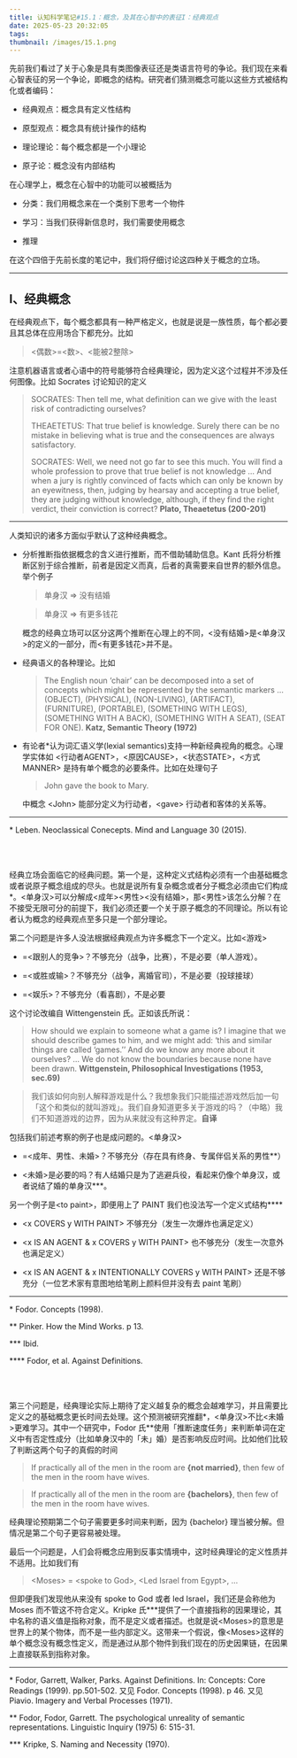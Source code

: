 ```yaml
---
title: 认知科学笔记#15.1：概念，及其在心智中的表征I：经典观点
date: 2025-05-23 20:32:05
tags:
thumbnail: /images/15.1.png
---
```


先前我们看过了关于心象是具有类图像表征还是类语言符号的争论。我们现在来看心智表征的另一个争论，即概念的结构。研究者们猜测概念可能以这些方式被结构化或者编码：

- 经典观点：概念具有定义性结构

- 原型观点：概念具有统计操作的结构

- 理论理论：每个概念都是一个小理论

- 原子论：概念没有内部结构

在心理学上，概念在心智中的功能可以被概括为

- 分类：我们用概念来在一个类别下思考一个物件

- 学习：当我们获得新信息时，我们需要使用概念

- 推理

在这个四倍于先前长度的笔记中，我们将仔细讨论这四种关于概念的立场。

---

## I、经典概念

在经典观点下，每个概念都具有一种严格定义，也就是说是一族性质，每个都必要且其总体在应用场合下都充分。比如

> <偶数>=<数>、<能被2整除>

注意机器语言或者心语中的符号能够符合经典理论，因为定义这个过程并不涉及任何图像。比如 Socrates 讨论知识的定义

> SOCRATES:  Then tell me, what definition can we give with the least risk of contradicting ourselves?
>
> THEAETETUS:  That true belief is knowledge. Surely there can be no mistake in believing what is true and the consequences are always satisfactory.
>
>SOCRATES:  Well, we need not go far to see this much. You will find a whole profession to prove that true belief is not knowledge … And when a jury is rightly convinced of facts which can only be known by an eyewitness, then, judging by hearsay and accepting a true belief, they are judging without knowledge, although, if they find the right verdict, their conviction is correct? **Plato, Theaetetus (200-201)**

---

人类知识的诸多方面似乎默认了这种经典概念。

- 分析推断指依据概念的含义进行推断，而不借助辅助信息。Kant 氏将分析推断区别于综合推断，前者是因定义而真，后者的真需要来自世界的额外信息。举个例子

    > 单身汉 => 没有结婚

    > 单身汉 => 有更多钱花

    概念的经典立场可以区分这两个推断在心理上的不同，<没有结婚>是<单身汉>的定义的一部分，而<有更多钱花>并不是。

- 经典语义的各种理论。比如

    > The English noun ‘chair’ can be decomposed into a set of concepts which might be represented by the semantic markers ... (OBJECT), (PHYSICAL), (NON-LIVING), (ARTIFACT), (FURNITURE), (PORTABLE), (SOMETHING WITH LEGS), (SOMETHING WITH A BACK), (SOMETHING WITH A SEAT), (SEAT FOR ONE). **Katz, Semantic Theory (1972)**

- 有论者*认为词汇语义学(lexial semantics)支持一种新经典视角的概念。心理学实体如 <行动者AGENT>，<原因CAUSE>，<状态STATE>，<方式MANNER> 是持有单个概念的必要条件。比如在处理句子

    > John gave the book to Mary.

    中概念 \<John> 能部分定义为行动者，\<gave> 行动者和客体的关系等。

---

\* Leben. Neoclassical Conecepts. Mind and Language 30 (2015).

</br></br>

经典立场会面临它的经典问题。第一个是，这种定义式结构必须有一个由基础概念或者说原子概念组成的尽头。也就是说所有复杂概念或者分子概念必须由它们构成*。<单身汉>可以分解成<成年><男性><没有结婚>，那<男性>该怎么分解？在不接受无限可分的前提下，我们必须还要一个关于原子概念的不同理论。所以有论者认为概念的经典观点至多只是一个部分理论。

第二个问题是许多人没法根据经典观点为许多概念下一个定义。比如<游戏>

- =<跟别人的竞争>？不够充分（战争，比赛），不是必要（单人游戏）。

- =<或胜或输>？不够充分（战争，离婚官司），不是必要（投球接球）

- =<娱乐>？不够充分（看喜剧），不是必要

这个讨论改编自 Wittengenstein 氏。正如该氏所说：

> How should we explain to someone what a game is? I imagine that we should describe games to him, and we might add: ‘this and similar things are called ‘games.’’ And do we know any more about it ourselves? … We do not know the boundaries because none have been drawn. **Wittgenstein, Philosophical Investigations (1953, sec.69)**

> 我们该如何向别人解释游戏是什么？我想象我们只能描述游戏然后加一句「这个和类似的就叫游戏」。我们自身知道更多关于游戏的吗？（中略）我们不知道游戏的边界，因为从来就没有这种界定。**自译**

包括我们前述考察的例子也是成问题的。<单身汉>

- =<成年、男性、未婚>？不够充分（存在具有终身、专属伴侣关系的男性**）

- <未婚>是必要的吗？有人结婚只是为了逃避兵役，看起来仍像个单身汉，或者说结了婚的单身汉***。

另一个例子是\<to paint>，即便用上了 PAINT 我们也没法写一个定义式结构****

- \<x COVERS y WITH PAINT> 不够充分（发生一次爆炸也满足定义）

- \<x IS AN AGENT & x COVERS y WITH PAINT> 也不够充分（发生一次意外也满足定义）

- \<x IS AN AGENT & x INTENTIONALLY COVERS y WITH PAINT> 还是不够充分（一位艺术家有意图地给笔刷上颜料但并没有去 paint 笔刷）

---

\* Fodor. Concepts (1998).

** Pinker. How the Mind Works. p 13.

*** Ibid.

**** Fodor, et al. Against Definitions.

</br></br>

第三个问题是，经典理论实际上期待了定义越复杂的概念会越难学习，并且需要比定义之的基础概念更长时间去处理。这个预测被研究推翻*，<单身汉>不比<未婚>更难学习。其中一个研究中，Fodor 氏**使用「推断速度任务」来判断单词在定义中有否定性成分（比如单身汉中的「未」婚）是否影响反应时间。比如他们比较了判断这两个句子的真假的时间

> If practically all of the men in the room are **{not married}**, then few of the men in the room have wives. 

> If practically all of the men in the room are **{bachelors}**, then few of the men in the room have wives. 

经典理论预期第二个句子需要更多时间来判断，因为 {bachelor} 理当被分解。但情况是第二个句子更容易被处理。

最后一个问题是，人们会将概念应用到反事实情境中，这时经典理论的定义性质并不适用。比如我们有

> \<Moses> = \<spoke to God>, \<Led Israel from Egypt>, ...

但即便我们发现他从来没有 spoke to God 或者 led Israel，我们还是会称他为 Moses 而不管这不符合定义。Kripke 氏***提供了一个直接指称的因果理论，其中名称的语义值是指称对象，而不是定义或者描述。也就是说\<Moses>的意思是世界上的某个物体，而不是一些内部定义。这带来一个假说，像\<Moses>这样的单个概念没有概念性定义，而是通过从那个物件到我们现在的历史因果链，在因果上直接联系到指称对象。

---

\* Fodor, Garrett, Walker, Parks. Against Definitions. In: Concepts: Core Readings (1999). pp.501-502. 又见 Fodor. Concepts (1998). p 46. 又见 Piavio. Imagery and Verbal Processes (1971).

** Fodor, Fodor, Garrett. The psychological unreality of semantic representations. Linguistic Inquiry (1975) 6: 515-31.

*** Kripke, S. Naming and Necessity (1970).